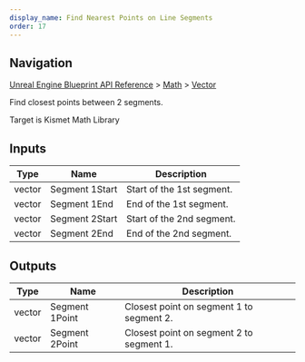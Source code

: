 ```yaml
---
display_name: Find Nearest Points on Line Segments
order: 17
---
```

## Navigation

[Unreal Engine Blueprint API Reference](https://dev.epicgames.com/documentation/en-us/unreal-engine/BlueprintAPI) > [Math](https://dev.epicgames.com/documentation/en-us/unreal-engine/BlueprintAPI/Math) > [Vector](https://dev.epicgames.com/documentation/en-us/unreal-engine/BlueprintAPI/Math/Vector)

Find closest points between 2 segments.

Target is Kismet Math Library

## Inputs

| Type | Name | Description |
| --- | --- | --- |
| vector | Segment 1Start | Start of the 1st segment. |
| vector | Segment 1End | End of the 1st segment. |
| vector | Segment 2Start | Start of the 2nd segment. |
| vector | Segment 2End | End of the 2nd segment. |

## Outputs

| Type | Name | Description |
| --- | --- | --- |
| vector | Segment 1Point | Closest point on segment 1 to segment 2. |
| vector | Segment 2Point | Closest point on segment 2 to segment 1. |
